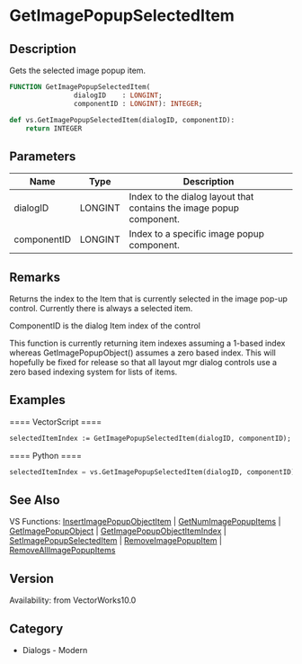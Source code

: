 # GetImagePopupSelectedItem

## Description
Gets the selected image popup item.

```pascal
FUNCTION GetImagePopupSelectedItem(
				dialogID    : LONGINT;
				componentID : LONGINT): INTEGER;
```

```python
def vs.GetImagePopupSelectedItem(dialogID, componentID):
    return INTEGER
```

## Parameters
|Name|Type|Description|
|---|---|---|
|dialogID|LONGINT|Index to the dialog layout that contains the image popup component.|
|componentID|LONGINT|Index to a specific image popup component.|

## Remarks
Returns the index to the Item that is currently selected in the image pop-up control.  Currently there is always a selected item.

ComponentID is the dialog Item index of the control

This function is currently returning item indexes assuming a 1-based index whereas GetImagePopupObject() assumes a zero based index.  This will hopefully be fixed for release so that all layout mgr dialog controls use a zero based indexing system for lists of items.

## Examples
==== VectorScript ====
```pascal
selectedItemIndex := GetImagePopupSelectedItem(dialogID, componentID);
```
==== Python ====
```python
selectedItemIndex = vs.GetImagePopupSelectedItem(dialogID, componentID)
```

## See Also
VS Functions:
[InsertImagePopupObjectItem](InsertImagePopupObjectItem.md) 
| [GetNumImagePopupItems](GetNumImagePopupItems.md) 
| [GetImagePopupObject](GetImagePopupObject.md) 
| [GetImagePopupObjectItemIndex](GetImagePopupObjectItemIndex.md) 
| [SetImagePopupSelectedItem](SetImagePopupSelectedItem.md) 
| [RemoveImagePopupItem](RemoveImagePopupItem.md) 
| [RemoveAllImagePopupItems](RemoveAllImagePopupItems.md)

## Version
Availability: from VectorWorks10.0

## Category
* Dialogs - Modern

